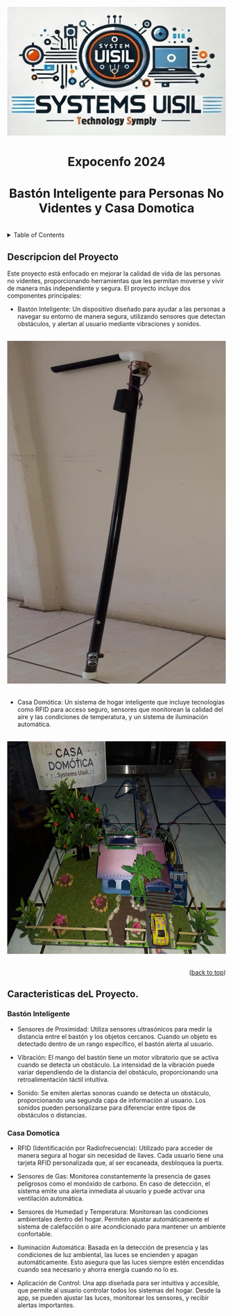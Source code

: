 <!-- Improved compatibility of back to top link: See: https://github.com/fabbileon23/SystemsUISIL-Expocenfo -->
<a id="readme-top"></a>
<!--

<!-- PROJECT LOGO -->
<br />
<div align="center">
  <a href="https://github.com/fabbileon23/SystemsUISIL-Expocenfo">
    <img src="Images/Logo.jpg" alt="Logo" width="600" height="300">
  </a>
</div>
<h1 align="center"> Expocenfo 2024</h1> 

<h1 align="center">Bastón Inteligente para Personas No Videntes y Casa Domotica</h1>
<br />

<!-- TABLE OF CONTENTS -->
<details>
  <summary>Table of Contents</summary>
  <ol>
    <li>
      <a href="#Descripcion-del-Proyecto">Descripcion del Proyecto</a>
      <ul>
        <li><a href="#built-with">Built With</a></li>
      </ul>
    </li>
    <li>
      <a href="#getting-started">Getting Started</a>
      <ul>
        <li><a href="#prerequisites">Prerequisites</a></li>
        <li><a href="#installation">Installation</a></li>
      </ul>
    </li>
    <li><a href="#usage">Usage</a></li>
    <li><a href="#roadmap">Roadmap</a></li>
    <li><a href="#contributing">Contributing</a></li>
    <li><a href="#license">License</a></li>
    <li><a href="#contact">Contact</a></li>
    <li><a href="#acknowledgments">Acknowledgments</a></li>
  </ol>
</details>

<!-- ABOUT THE PROJECT -->
## Descripcion del Proyecto
Este proyecto está enfocado en mejorar la calidad de vida de las personas no videntes, proporcionando herramientas que les permitan moverse y vivir de manera más independiente y segura. El proyecto incluye dos componentes principales:

* Bastón Inteligente: Un dispositivo diseñado para ayudar a las personas a navegar su entorno de manera segura, utilizando sensores que detectan obstáculos, y alertan al usuario mediante vibraciones y sonidos.
<br />
<div align="center">
    <img src="Images/Baston1.jpeg" alt="Logo" width="600" height="790">
</div>
<br />

* Casa Domótica: Un sistema de hogar inteligente que incluye tecnologías como RFID para acceso seguro, sensores que monitorean la calidad del aire y las condiciones de temperatura, y un sistema de iluminación automática.
<br />
<div align="center">
    <img src="Images/Casa Domotica.jpeg" alt="Logo" width="850" height="490">
</div>
<br />
<p align="right">(<a href="#readme-top">back to top</a>)</p>


## Caracteristicas deL Proyecto.
### Bastón Inteligente
* Sensores de Proximidad:
Utiliza sensores ultrasónicos para medir la distancia entre el bastón y los objetos cercanos.
Cuando un objeto es detectado dentro de un rango específico, el bastón alerta al usuario.

* Vibración:
El mango del bastón tiene un motor vibratorio que se activa cuando se detecta un obstáculo.
La intensidad de la vibración puede variar dependiendo de la distancia del obstáculo, proporcionando una retroalimentación táctil intuitiva.

* Sonido:
Se emiten alertas sonoras cuando se detecta un obstáculo, proporcionando una segunda capa de información al usuario.
Los sonidos pueden personalizarse para diferenciar entre tipos de obstáculos o distancias.

### Casa Domotica
* RFID (Identificación por Radiofrecuencia):
Utilizado para acceder de manera segura al hogar sin necesidad de llaves.
Cada usuario tiene una tarjeta RFID personalizada que, al ser escaneada, desbloquea la puerta.

* Sensores de Gas:
Monitorea constantemente la presencia de gases peligrosos como el monóxido de carbono.
En caso de detección, el sistema emite una alerta inmediata al usuario y puede activar una ventilación automática.

* Sensores de Humedad y Temperatura:
Monitorean las condiciones ambientales dentro del hogar.
Permiten ajustar automáticamente el sistema de calefacción o aire acondicionado para mantener un ambiente confortable.

* Iluminación Automática:
Basada en la detección de presencia y las condiciones de luz ambiental, las luces se encienden y apagan automáticamente.
Esto asegura que las luces siempre estén encendidas cuando sea necesario y ahorra energía cuando no lo es.

* Aplicación de Control:
Una app diseñada para ser intuitiva y accesible, que permite al usuario controlar todos los sistemas del hogar.
Desde la app, se pueden ajustar las luces, monitorear los sensores, y recibir alertas importantes.


